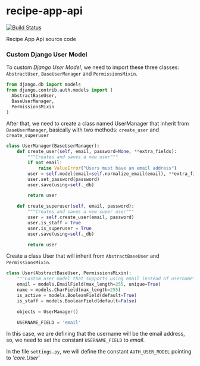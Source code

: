 # recipe-app-api

[![Build Status](https://travis-ci.org/juliosaraiva/recipe-app-api.svg?branch=master)](https://travis-ci.org/juliosaraiva/recipe-app-api)

Recipe App Api source code

### Custom Django User Model

To custom _Django User Model_, we need to import these three classes: `AbstractUser`, `BaseUserManager` and `PermissionsMixin`.

```python
from django.db import models
from django.contrib.auth.models import (
  AbstractBaseUser,
  BaseUserManager,
  PermissionsMixin
)
```

After that, we need to create a class named UserManager that inherit from `BaseUserManager`, basically with two methods: `create_user` and `create_superuser`

```python
class UserManager(BaseUserManager):
    def create_user(self, email, password=None, **extra_fields):
        """Creates and saves a new user"""
        if not email:
            raise ValueError("Users must have an email address")
        user = self.model(email=self.normalize_email(email), **extra_fields)
        user.set_password(password)
        user.save(using=self._db)

        return user

    def create_superuser(self, email, password):
        """Creates and saves a new super user"""
        user = self.create_user(email, password)
        user.is_staff = True
        user.is_superuser = True
        user.save(using=self._db)

        return user
```

Create a class User that will inherit from `AbstractBaseUser` and `PermissionsMixin`.

```python
class User(AbstractBaseUser, PermissionsMixin):
    """Custom user model that supports using email instead of username"""
    email = models.EmailField(max_length=255, unique=True)
    name = models.CharField(max_length=255)
    is_active = models.BooleanField(default=True)
    is_staff = models.BooleanField(default=False)

    objects = UserManager()

    USERNAME_FIELD = 'email'
```

In this case, we are defining that the username will be the email address, so, we need to set the constant `USERNAME_FIELD` to _email_.

In the file `settings.py`, we will define the constant `AUTH_USER_MODEL` pointing to _'core.User'_
